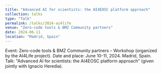 ```yaml
---
title: "Advanced AI for scientists: the AI4EOSC platform approach"
collection: talks
type: "Talk"
permalink: /talks/2024-ai4life
venue: "Zero-code tools & BMZ Community partners"
date: 2024-06-11
location: "Madrid, Spain"
---
```


Event: Zero-code tools & BMZ Community partners – Workshop (organized by the AI4Life project). 
Date and place: June 10-11, 2024. Madrid, Spain.
Talk: "Advanced AI for scientists: the AI4EOSC platform approach" (given jointly with Ignacio Heredia). 
